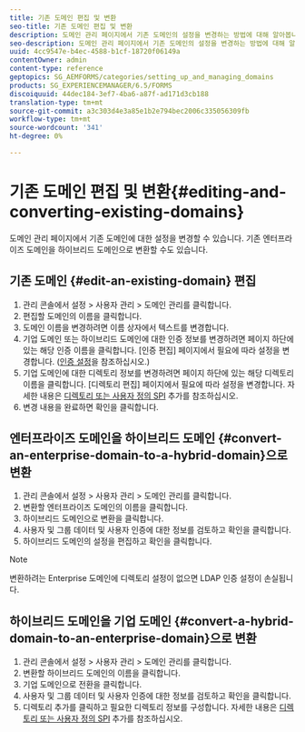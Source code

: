 ```yaml
---
title: 기존 도메인 편집 및 변환
seo-title: 기존 도메인 편집 및 변환
description: 도메인 관리 페이지에서 기존 도메인의 설정을 변경하는 방법에 대해 알아봅니다. 기존 엔터프라이즈 도메인을 하이브리드 도메인으로 또는 그 반대로 변환합니다.
seo-description: 도메인 관리 페이지에서 기존 도메인의 설정을 변경하는 방법에 대해 알아봅니다. 기존 엔터프라이즈 도메인을 하이브리드 도메인으로 또는 그 반대로 변환합니다.
uuid: 4cc9547e-b4ec-4588-b1cf-18720f06149a
contentOwner: admin
content-type: reference
geptopics: SG_AEMFORMS/categories/setting_up_and_managing_domains
products: SG_EXPERIENCEMANAGER/6.5/FORMS
discoiquuid: 44dec184-3ef7-4ba6-a87f-ad171d3cb188
translation-type: tm+mt
source-git-commit: a3c303d4e3a85e1b2e794bec2006c335056309fb
workflow-type: tm+mt
source-wordcount: '341'
ht-degree: 0%

---
```



# 기존 도메인 편집 및 변환{#editing-and-converting-existing-domains}

도메인 관리 페이지에서 기존 도메인에 대한 설정을 변경할 수 있습니다. 기존 엔터프라이즈 도메인을 하이브리드 도메인으로 변환할 수도 있습니다.

## 기존 도메인 {#edit-an-existing-domain} 편집

1. 관리 콘솔에서 설정 > 사용자 관리 > 도메인 관리를 클릭합니다.
1. 편집할 도메인의 이름을 클릭합니다.
1. 도메인 이름을 변경하려면 이름 상자에서 텍스트를 변경합니다.
1. 기업 도메인 또는 하이브리드 도메인에 대한 인증 정보를 변경하려면 페이지 하단에 있는 해당 인증 이름을 클릭합니다. [인증 편집] 페이지에서 필요에 따라 설정을 변경합니다. ([인증 설정](/help/forms/using/admin-help/configuring-authentication-providers.md#authentication-settings)을 참조하십시오.)
1. 기업 도메인에 대한 디렉토리 정보를 변경하려면 페이지 하단에 있는 해당 디렉토리 이름을 클릭합니다. [디렉토리 편집] 페이지에서 필요에 따라 설정을 변경합니다. 자세한 내용은 [디렉토리 또는 사용자 정의 SPI](/help/forms/using/admin-help/configuring-directories.md#adding-directories-or-custom-spis) 추가를 참조하십시오.
1. 변경 내용을 완료하면 확인을 클릭합니다.

## 엔터프라이즈 도메인을 하이브리드 도메인 {#convert-an-enterprise-domain-to-a-hybrid-domain}으로 변환

1. 관리 콘솔에서 설정 > 사용자 관리 > 도메인 관리를 클릭합니다.
1. 변환할 엔터프라이즈 도메인의 이름을 클릭합니다.
1. 하이브리드 도메인으로 변환을 클릭합니다.
1. 사용자 및 그룹 데이터 및 사용자 인증에 대한 정보를 검토하고 확인을 클릭합니다.
1. 하이브리드 도메인의 설정을 편집하고 확인을 클릭합니다.

>[!NOTE]
>
>변환하려는 Enterprise 도메인에 디렉토리 설정이 없으면 LDAP 인증 설정이 손실됩니다.

## 하이브리드 도메인을 기업 도메인 {#convert-a-hybrid-domain-to-an-enterprise-domain}으로 변환

1. 관리 콘솔에서 설정 > 사용자 관리 > 도메인 관리를 클릭합니다.
1. 변환할 하이브리드 도메인의 이름을 클릭합니다.
1. 기업 도메인으로 전환을 클릭합니다.
1. 사용자 및 그룹 데이터 및 사용자 인증에 대한 정보를 검토하고 확인을 클릭합니다.
1. 디렉토리 추가를 클릭하고 필요한 디렉토리 정보를 구성합니다. 자세한 내용은 [디렉토리 또는 사용자 정의 SPI](/help/forms/using/admin-help/configuring-directories.md#adding-directories-or-custom-spis) 추가를 참조하십시오.

